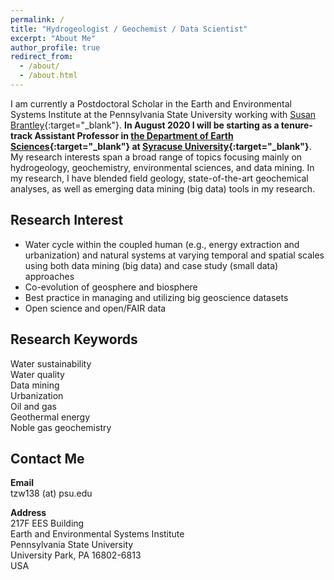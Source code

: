 ```yaml
---
permalink: /
title: "Hydrogeologist / Geochemist / Data Scientist"
excerpt: "About Me"
author_profile: true
redirect_from:
  - /about/
  - /about.html
---
```


I am currently a Postdoctoral Scholar in the Earth and Environmental Systems Institute at the Pennsylvania State University working with [Susan Brantley](https://brantley.psu.edu){:target="_blank"}. **In August 2020 I will be starting as a tenure-track Assistant Professor in [the Department of Earth Sciences](http://earthsciences.syr.edu){:target="_blank"} at [Syracuse University](https://www.syracuse.edu){:target="_blank"}**. My research interests span a broad range of topics focusing mainly on hydrogeology, geochemistry, environmental sciences, and data mining. In my research, I have blended field geology, state-of-the-art geochemical analyses, as well as emerging data mining (big data) tools in my research.

## Research Interest

* Water cycle within the coupled human (e.g., energy extraction and urbanization) and natural systems at varying temporal and spatial scales using both data mining (big data) and case study (small data) approaches
* Co-evolution of geosphere and biosphere
* Best practice in managing and utilizing big geoscience datasets
* Open science and open/FAIR data

## Research Keywords

Water sustainability  
Water quality  
Data mining  
Urbanization  
Oil and gas  
Geothermal energy  
Noble gas geochemistry  

## Contact Me

**Email**  
tzw138 (at) psu.edu

**Address**  
217F EES Building  
Earth and Environmental Systems Institute  
Pennsylvania State University  
University Park, PA 16802-6813  
USA
